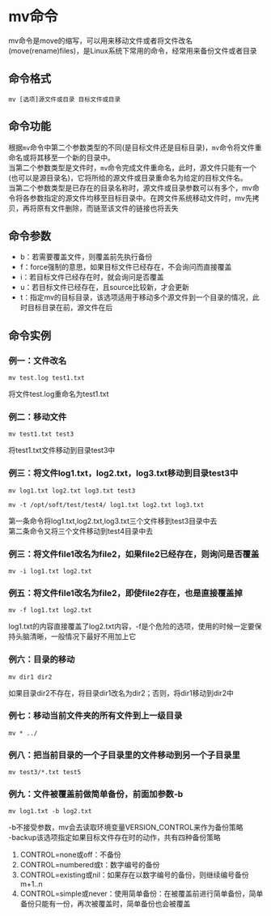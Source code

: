 # mv命令
mv命令是move的缩写，可以用来移动文件或者将文件改名(move(rename)files)，是Linux系统下常用的命令，经常用来备份文件或者目录  
## 命令格式
```
mv [选项]源文件或目录 目标文件或目录
```
## 命令功能
根据`mv`命令中第二个参数类型的不同(是目标文件还是目标目录)，`mv`命令将文件重命名或将其移至一个新的目录中。  
当第二个参数类型是文件时，`mv`命令完成文件重命名，此时，源文件只能有一个(也可以是源目录名)，它将所给的源文件或目录重命名为给定的目标文件名。   
当第二个参数类型是已存在的目录名称时，源文件或目录参数可以有多个，mv命令将各参数指定的源文件均移至目标目录中。在跨文件系统移动文件时，mv先拷贝，再将原有文件删除，而链至该文件的链接也将丢失  
## 命令参数
- b：若需要覆盖文件，则覆盖前先执行备份  
- f：force强制的意思，如果目标文件已经存在，不会询问而直接覆盖
- i：若目标文件已经存在时，就会询问是否覆盖
- u：若目标文件已经存在，且source比较新，才会更新
- t：指定mv的目标目录，该选项适用于移动多个源文件到一个目录的情况，此时目标目录在前，源文件在后

## 命令实例
### 例一：文件改名
```
mv test.log test1.txt
```
将文件test.log重命名为test1.txt  

### 例二：移动文件
```
mv test1.txt test3
```
将test1.txt文件移动到目录test3中  
### 例三：将文件log1.txt，log2.txt，log3.txt移动到目录test3中
```
mv log1.txt log2.txt log3.txt test3

mv -t /opt/soft/test/test4/ log1.txt log2.txt log3.txt
```
第一条命令将log1.txt,log2.txt,log3.txt三个文件移到test3目录中去  
第二条命令又将三个文件移动到test4目录中去  
  
### 例三：将文件file1改名为file2，如果file2已经存在，则询问是否覆盖
```
mv -i log1.txt log2.txt
```
  
### 例五：将文件file1改名为file2，即使file2存在，也是直接覆盖掉
```
mv -f log1.txt log2.txt
```
log1.txt的内容直接覆盖了log2.txt内容，-f是个危险的选项，使用的时候一定要保持头脑清晰，一般情况下最好不用加上它  
  
### 例六：目录的移动
```
mv dir1 dir2
```
如果目录dir2不存在，将目录dir1改名为dir2；否则，将dir1移动到dir2中  
  
### 例七：移动当前文件夹的所有文件到上一级目录
```
mv * ../
```
  
### 例八：把当前目录的一个子目录里的文件移动到另一个子目录里
```
mv test3/*.txt test5
```
  
### 例九：文件被覆盖前做简单备份，前面加参数-b
```
mv log1.txt -b log2.txt
```
-b不接受参数，mv会去读取环境变量VERSION_CONTROL来作为备份策略  
-backup该选项指定如果目标文件存在时的动作，共有四种备份策略
1. CONTROL=none或off：不备份
2. CONTROL=numbered或t：数字编号的备份
3. CONTROL=existing或nil：如果存在以数字编号的备份，则继续编号备份m+1..n
4. CONTROL=simple或never：使用简单备份：在被覆盖前进行简单备份，简单备份只能有一份，再次被覆盖时，简单备份也会被覆盖  
